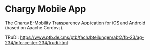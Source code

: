 # Chargy Mobile App

The Chargy E-Mobility Transparency Application for iOS and Android (based on Apache Cordova).


TRuDI: https://www.ptb.de/cms/ptb/fachabteilungen/abt2/fb-23/ag-234/info-center-234/trudi.html
